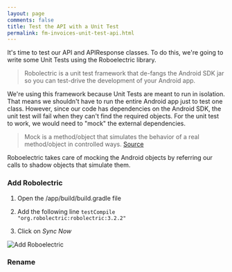 ```yaml
---
layout: page
comments: false
title: Test the API with a Unit Test
permalink: fm-invoices-unit-test-api.html
---
```


It's time to test our API and APIResponse classes. To do this, we're going to write some Unit Tests using the Roboelectric library.

>Robolectric is a unit test framework that de-fangs the Android SDK jar so you can test-drive the development of your Android app.

We're using this framework because Unit Tests are meant to run in isolation. That means we shouldn't have to run the entire Android app just to test one class. However, since our code has dependencies on the Android SDK, the unit test will fail when they can't find the required objects. For the unit test to work, we would need to "mock" the external dependencies.

>Mock is a method/object that simulates the behavior of a real method/object in controlled ways.
> [Source](http://stackoverflow.com/questions/2665812/what-is-mocking)

Roboelectric takes care of mocking the Android objects by referring our calls to shadow objects that simulate them. 

### Add Robolectric

1. Open the /app/build/build.gradle file

2. Add the following line `testCompile "org.robolectric:robolectric:3.2.2"`

3. Click on *Sync Now*

![Add Roboelectric](http://throw.rocks/fm-invoices/09_unit_test_api/unit_test_api_01_add_roboelectric.png)

### Rename